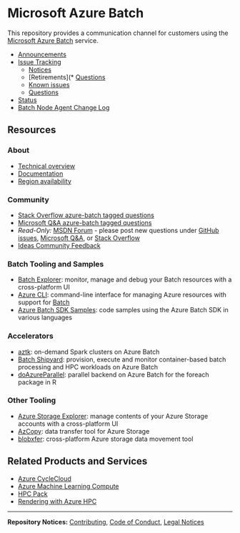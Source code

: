 # Microsoft Azure Batch
This repository provides a communication channel for customers using
the [Microsoft Azure Batch](https://aka.ms/batch) service.

* [Announcements](https://github.com/Azure/Batch/tree/master/announcements)
* [Issue Tracking](https://github.com/Azure/Batch/issues)
    * [Notices](https://github.com/Azure/Batch/labels/notice)
    * [Retirements](* [Questions](https://github.com/Azure/Batch/labels/retirement)
    * [Known issues](https://github.com/Azure/Batch/labels/known%20issue)
    * [Questions](https://github.com/Azure/Batch/labels/question)
* [Status](https://azure.microsoft.com/status/)
* [Batch Node Agent Change Log](changelogs/nodeagent/CHANGELOG.md)

## Resources

### About

* [Technical overview](https://docs.microsoft.com/azure/batch/batch-technical-overview)
* [Documentation](https://docs.microsoft.com/azure/batch/)
* [Region availability](https://azure.microsoft.com/global-infrastructure/services/?products=batch)

### Community

* [Stack Overflow azure-batch tagged questions](https://stackoverflow.com/questions/tagged/azure-batch)
* [Microsoft Q&A azure-batch tagged questions](https://docs.microsoft.com/answers/questions/topics/single/25342.html)
* _Read-Only:_ [MSDN Forum](https://social.msdn.microsoft.com/forums/azure/home?forum=azurebatch) -
please post new questions under [GitHub issues](https://github.com/Azure/Batch/issues),
[Microsoft Q&A](https://docs.microsoft.com/answers/questions/topics/single/25342.html),
or [Stack Overflow](https://stackoverflow.com/questions/tagged/azure-batch)
* [Ideas Community Feedback](https://feedback.azure.com/d365community/forum/7462aa60-0c25-ec11-b6e6-000d3a4f07b8)

### Batch Tooling and Samples

* [Batch Explorer](https://azure.github.io/BatchExplorer/): monitor, manage and debug
your Batch resources with a cross-platform UI
* [Azure CLI](https://docs.microsoft.com/cli/azure/install-azure-cli):
command-line interface for managing Azure resources with support for
[Batch](https://docs.microsoft.com/cli/azure/batch)
* [Azure Batch SDK Samples](https://github.com/Azure-Samples/azure-batch-samples):
code samples using the Azure Batch SDK in various languages

### Accelerators

* [aztk](https://github.com/Azure/aztk): on-demand Spark clusters on Azure
Batch
* [Batch Shipyard](https://github.com/Azure/batch-shipyard): provision,
execute and monitor container-based batch processing and HPC workloads on
Azure Batch
* [doAzureParallel](https://github.com/Azure/doAzureParallel): parallel
backend on Azure Batch for the foreach package in R

### Other Tooling
* [Azure Storage Explorer](https://azure.microsoft.com/features/storage-explorer/):
manage contents of your Azure Storage accounts with a cross-platform UI
* [AzCopy](https://docs.microsoft.com/azure/storage/common/storage-use-azcopy-v10):
data transfer tool for Azure Storage
* [blobxfer](https://github.com/Azure/blobxfer): cross-platform Azure storage
data movement tool

## Related Products and Services

* [Azure CycleCloud](https://azure.microsoft.com/features/azure-cyclecloud/)
* [Azure Machine Learning Compute](https://azure.microsoft.com/services/machine-learning-service/)
* [HPC Pack](https://docs.microsoft.com/powershell/high-performance-computing/overview)
* [Rendering with Azure HPC](https://azure.microsoft.com/solutions/high-performance-computing/rendering/)

* * *

**Repository Notices:** [Contributing](CONTRIBUTING.md),
[Code of Conduct](CODE_OF_CONDUCT.md), [Legal Notices](LEGAL_NOTICES.md)
